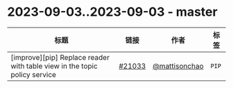 # 2023-09-03..2023-09-03 - master
| 标题 | 链接 | 作者 | 标签 |
| - | :--: | :--: | - |
| [improve][pip] Replace reader with table view in the topic policy service | [#21033](https://github.com/apache/pulsar/pull/21033) | [@mattisonchao](https://github.com/mattisonchao) | `PIP`  | 

